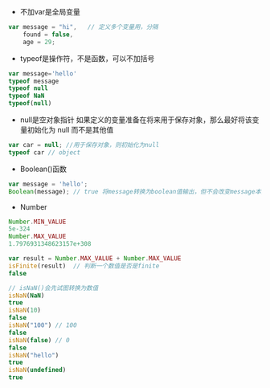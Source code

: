 - 不加var是全局变量
```javascript
var message = "hi",   // 定义多个变量用，分隔
    found = false,
    age = 29;
```
- typeof是操作符，不是函数，可以不加括号
```javascript
var message='hello'
typeof message
typeof null
typeof NaN
typeof(null)
```
- null是空对象指针
  如果定义的变量准备在将来用于保存对象，那么最好将该变量初始化为 null 而不是其他值
```javascript
var car = null; //用于保存对象，则初始化为null
typeof car // object
```
- Boolean()函数
```javascript
var message = 'hello';
Boolean(message); // true 将message转换为boolean值输出，但不会改变message本身
```
- Number
```javascript
Number.MIN_VALUE
5e-324
Number.MAX_VALUE
1.7976931348623157e+308

var result = Number.MAX_VALUE + Number.MAX_VALUE
isFinite(result)  // 判断一个数值是否是finite
false

// isNaN()会先试图转换为数值
isNaN(NaN)
true
isNaN(10)
false
isNaN("100") // 100
false
isNaN(false) // 0
false
isNaN("hello")
true
isNaN(undefined)
true
```


